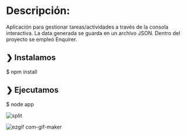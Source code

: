 # Descripción:

Aplicación para gestionar tareas/actividades a través de la consola interactiva. La data generada se guarda en un archivo JSON.
Dentro del proyecto se empleó Enquirer.


## ❯ Instalamos

$ npm install

## ❯ Ejecutamos

$ node app

![split](https://github.com/terkelg/prompts/raw/master/media/split.png)

![ezgif com-gif-maker](https://user-images.githubusercontent.com/1218979/171751123-f59e0cb2-5d14-4758-a076-15a4de12dd11.gif)
